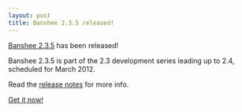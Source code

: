 ```yaml
---
layout: post
title: Banshee 2.3.5 released!
---
```


[Banshee 2.3.5](/download/archives/2.3.5/) has been released!

Banshee 2.3.5 is part of the 2.3 development series leading up to 2.4, scheduled for March 2012.

Read the [release notes](/download/archives/2.3.5/) for more info.

[Get it now!](/download)
